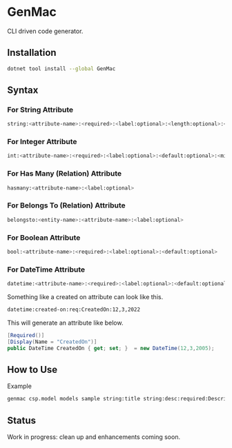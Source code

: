 # GenMac
CLI driven code generator.

## Installation

```bash
dotnet tool install --global GenMac
```

## Syntax

### For String Attribute

```bash
string:<attribute-name>:<required>:<label:optional>:<length:optional>:<default:optional>:<minlength:optional>:<maxlength:optional>
```

### For Integer Attribute

```bash
int:<attribute-name>:<required>:<label:optional>:<default:optional>:<minvalue:optional>:<maxvalue:optional>
```

### For Has Many (Relation) Attribute

```bash
hasmany:<attribute-name>:<label:optional>
```

### For Belongs To (Relation) Attribute

```bash
belongsto:<entity-name>:<attribute-name>:<label:optional>
```

### For Boolean Attribute

```bash
bool:<attribute-name>:<required>:<label:optional>:<default:optional>
```

### For DateTime Attribute

```bash
datetime:<attribute-name>:<required>:<label:optional>:<default:optional>
```

Something like a created on attribute can look like this.
```bash
datetime:created-on:req:CreatedOn:12,3,2022
```

This will generate an attribute like below.

```csharp
[Required()]
[Display(Name = "CreatedOn")]
public DateTime CreatedOn { get; set; }  = new DateTime(12,3,2005);
```

## How to Use

Example

```bash
genmac csp.model models sample string:title string:desc:required:Description:40:NA:3:40 int:count:required:Count:10:5:50 hasmany:locations:Locations belongsto:organization:organization-id:Organization bool:is-archived:req:"Is Archived":false datetime:created-on:req:CreatedOn
```

## Status

Work in progress: clean up and enhancements coming soon.
